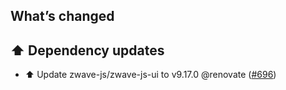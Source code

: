 ## What’s changed

## ⬆️ Dependency updates

- ⬆️ Update zwave-js/zwave-js-ui to v9.17.0 @renovate ([#696](https://github.com/hassio-addons/addon-zwave-js-ui/pull/696))
